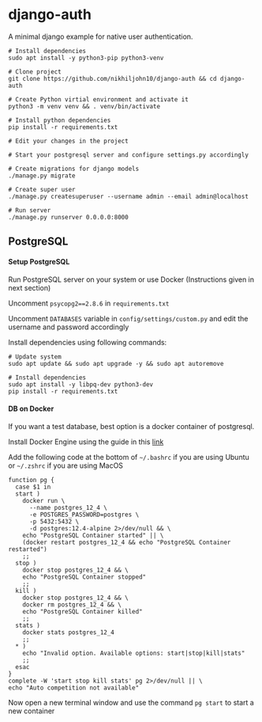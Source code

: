 # django-auth

A minimal django example for native user authentication.

```
# Install dependencies
sudo apt install -y python3-pip python3-venv

# Clone project
git clone https://github.com/nikhiljohn10/django-auth && cd django-auth

# Create Python virtial environment and activate it
python3 -m venv venv && . venv/bin/activate

# Install python dependencies
pip install -r requirements.txt

# Edit your changes in the project

# Start your postgresql server and configure settings.py accordingly

# Create migrations for django models
./manage.py migrate

# Create super user
./manage.py createsuperuser --username admin --email admin@localhost

# Run server
./manage.py runserver 0.0.0.0:8000
```

## PostgreSQL

#### Setup PostgreSQL

Run PostgreSQL server on your system or use Docker (Instructions given in next section)

Uncomment `psycopg2==2.8.6` in `requirements.txt`

Uncomment `DATABASES` variable in `config/settings/custom.py` and edit the
username and password accordingly

Install dependencies using following commands:

```
# Update system
sudo apt update && sudo apt upgrade -y && sudo apt autoremove

# Install dependencies
sudo apt install -y libpq-dev python3-dev
pip install -r requirements.txt
```

#### DB on Docker

If you want a test database, best option is a docker container of postgresql.

Install Docker Engine using the guide in this [link](https://docs.docker.com/get-docker/)

Add the following code at the bottom of `~/.bashrc` if you are using Ubuntu or
`~/.zshrc` if you are using MacOS
```
function pg {
  case $1 in
  start )
    docker run \
      --name postgres_12_4 \
      -e POSTGRES_PASSWORD=postgres \
      -p 5432:5432 \
      -d postgres:12.4-alpine 2>/dev/null && \
    echo "PostgreSQL Container started" || \
    (docker restart postgres_12_4 && echo "PostgreSQL Container restarted")
    ;;
  stop )
    docker stop postgres_12_4 && \
    echo "PostgreSQL Container stopped"
    ;;
  kill )
    docker stop postgres_12_4 && \
    docker rm postgres_12_4 && \
    echo "PostgreSQL Container killed"
    ;;
  stats )
    docker stats postgres_12_4
    ;;
  * )
    echo "Invalid option. Available options: start|stop|kill|stats"
    ;;
  esac
}
complete -W 'start stop kill stats' pg 2>/dev/null || \
echo "Auto competition not available"
```

Now open a new terminal window and use the command `pg start` to start a new container
